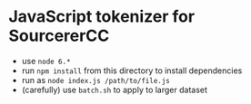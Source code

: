 # JavaScript tokenizer for SourcererCC

- use `node 6.*`
- run `npm install` from this directory to install dependencies
- run as `node index.js /path/to/file.js`
- (carefully) use `batch.sh` to apply to larger dataset
